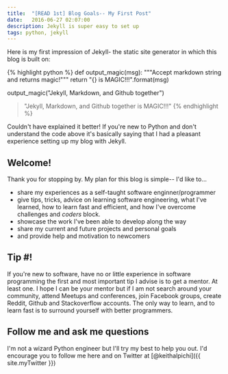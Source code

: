 ```yaml
---
title:  "[READ 1st] Blog Goals-- My First Post"
date:   2016-06-27 02:07:00
description: Jekyll is super easy to set up
tags: python, jekyll
---
```


Here is my first impression of Jekyll- the static site generator in which this blog is built on:

{% highlight python %}
def output_magic(msg):
    """Accept markdown string and returns magic!"""
    return "{} is MAGIC!!!".format(msg)

output_magic("Jekyll, Markdown, and Github together")

> "Jekyll, Markdown, and Github together is MAGIC!!!"
{% endhighlight %}

Couldn't have explained it better! If you're new to Python and don't understand the code above it's basically saying that I had a pleasant experience setting up my blog with Jekyll.

## Welcome!

Thank you for stopping by. My plan for this blog is simple-- I'd like to...

- share my experiences as a self-taught software enginner/programmer
- give tips, tricks, advice on learning software engineering, what I've learned, how to learn fast and efficient, and how I've overcome challenges and *coders* block.
- showcase the work I've been able to develop along the way
- share my current and future projects and personal goals
- and provide help and motivation to newcomers

## Tip #!

If you're new to software, have no or little experience in software programming the first and most important tip I advise is to get a mentor. At least one. I hope I can be your mentor but if I am not search around your community, attend Meetups and conferences, join Facebook groups, create Reddit, Github and Stackoverflow accounts. The only way to learn, and to learn fast is to surround yourself with better programmers.

## Follow me and ask me questions

I'm not a wizard Python engineer but I'll try my best to help you out. I'd encourage you to follow me here and on Twitter at [@keithalpichi]({{ site.myTwitter }})
